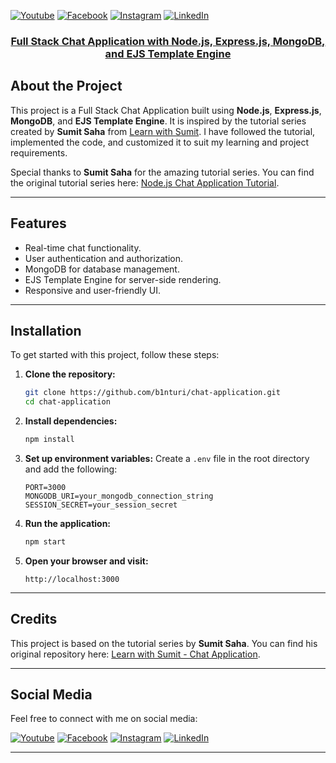 
[![Youtube][youtube-shield]][youtube-url]
[![Facebook][facebook-shield]][facebook-url]
[![Instagram][instagram-shield]][instagram-url]
[![LinkedIn][linkedin-shield]][linkedin-url]

<p align="center">
  <h3 align="center"><a href="https://github.com/b1nturi/chat-application">Full Stack Chat Application with Node.js, Express.js, MongoDB, and EJS Template Engine</a></h3>
</p>

## About the Project

This project is a Full Stack Chat Application built using **Node.js**, **Express.js**, **MongoDB**, and **EJS Template Engine**. It is inspired by the tutorial series created by **Sumit Saha** from [Learn with Sumit](https://github.com/learnwithsumit/chat-application). I have followed the tutorial, implemented the code, and customized it to suit my learning and project requirements.

Special thanks to **Sumit Saha** for the amazing tutorial series. You can find the original tutorial series here: [Node.js Chat Application Tutorial](https://lwsbd.link/node-chat).

---

## Features

- Real-time chat functionality.
- User authentication and authorization.
- MongoDB for database management.
- EJS Template Engine for server-side rendering.
- Responsive and user-friendly UI.

---

## Installation

To get started with this project, follow these steps:

1. **Clone the repository:**
   ```bash
   git clone https://github.com/b1nturi/chat-application.git
   cd chat-application
   ```

2. **Install dependencies:**
   ```bash
   npm install
   ```

3. **Set up environment variables:**
   Create a `.env` file in the root directory and add the following:
   ```
   PORT=3000
   MONGODB_URI=your_mongodb_connection_string
   SESSION_SECRET=your_session_secret
   ```

4. **Run the application:**
   ```bash
   npm start
   ```

5. **Open your browser and visit:**
   ```
   http://localhost:3000
   ```

---

<!-- ## Tutorial Link

You can follow the complete tutorial series here: [Node.js Chat Application Tutorial](https://lwsbd.link/node-chat).

--- -->

## Credits

This project is based on the tutorial series by **Sumit Saha**. You can find his original repository here: [Learn with Sumit - Chat Application](https://github.com/learnwithsumit/chat-application).

---

## Social Media

Feel free to connect with me on social media:

[![Youtube][youtube-shield]][youtube-url]
[![Facebook][facebook-shield]][facebook-url]
[![Instagram][instagram-shield]][instagram-url]
[![LinkedIn][linkedin-shield]][linkedin-url]

---

<!-- MARKDOWN LINKS & IMAGES -->

[youtube-shield]: https://img.shields.io/badge/-Youtube-black.svg?style=flat-square&logo=youtube&color=555&logoColor=white
[youtube-url]: https://youtube.com/your-youtube-channel
[facebook-shield]: https://img.shields.io/badge/-Facebook-black.svg?style=flat-square&logo=facebook&color=555&logoColor=white
[facebook-url]: https://facebook.com/your-facebook-profile
[instagram-shield]: https://img.shields.io/badge/-Instagram-black.svg?style=flat-square&logo=instagram&color=555&logoColor=white
[instagram-url]: https://instagram.com/your-instagram-profile
[linkedin-shield]: https://img.shields.io/badge/-LinkedIn-black.svg?style=flat-square&logo=linkedin&colorB=555
[linkedin-url]: https://linkedin.com/in/your-linkedin-profile

